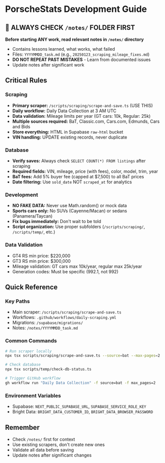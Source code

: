 # PorscheStats Development Guide

## 🚨 ALWAYS CHECK `/notes/` FOLDER FIRST
**Before starting ANY work, read relevant notes in `/notes/` directory**
- Contains lessons learned, what works, what failed
- Files: `YYYYMMDD_task.md` (e.g., `20250123_scraping_mileage_fixes.md`)
- **DO NOT REPEAT PAST MISTAKES** - Learn from documented issues
- Update notes after significant work

## Critical Rules

### Scraping
- **Primary scraper:** `/scripts/scraping/scrape-and-save.ts` (USE THIS)
- **Daily workflow:** Daily Data Collection at 3 AM UTC
- **Data validation:** Mileage limits per year (GT cars: 10k, Regular: 25k)
- **Multiple sources required:** BaT, Classic.com, Cars.com, Edmunds, Cars and Bids
- **Store everything:** HTML in Supabase `raw-html` bucket
- **VIN handling:** UPDATE existing records, never duplicate

### Database
- **Verify saves:** Always check `SELECT COUNT(*) FROM listings` after scraping
- **Required fields:** VIN, mileage, price (with fees), color, model, trim, year
- **BaT fees:** Add 5% buyer fee (capped at $7,500) to all BaT prices
- **Date filtering:** Use `sold_date` NOT `scraped_at` for analytics

### Development
- **NO FAKE DATA:** Never use Math.random() or mock data
- **Sports cars only:** No SUVs (Cayenne/Macan) or sedans (Panamera/Taycan)
- **Fix bugs immediately:** Don't wait to be told
- **Script organization:** Use proper subfolders (`/scripts/scraping/`, `/scripts/temp/`, etc.)

### Data Validation
- GT4 RS min price: $220,000
- GT3 RS min price: $300,000
- Mileage validation: GT cars max 10k/year, regular max 25k/year
- Generation codes: Must be specific (992.1, not 992)

## Quick Reference

### Key Paths
- Main scraper: `/scripts/scraping/scrape-and-save.ts`
- Workflows: `.github/workflows/daily-scraping.yml`
- Migrations: `/supabase/migrations/`
- Notes: `/notes/YYYYMMDD_task.md`

### Common Commands
```bash
# Run scraper locally
npx tsx scripts/scraping/scrape-and-save.ts --source=bat --max-pages=2

# Check database
npx tsx scripts/temp/check-db-status.ts

# Trigger GitHub workflow
gh workflow run "Daily Data Collection" -f source=bat -f max_pages=2
```

### Environment Variables
- Supabase: `NEXT_PUBLIC_SUPABASE_URL`, `SUPABASE_SERVICE_ROLE_KEY`
- Bright Data: `BRIGHT_DATA_CUSTOMER_ID`, `BRIGHT_DATA_BROWSER_PASSWORD`

## Remember
- Check `/notes/` first for context
- Use existing scrapers, don't create new ones
- Validate all data before saving
- Update notes after significant changes